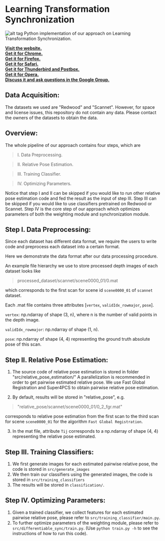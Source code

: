 # Learning Transformation Synchronization
![alt tag](https://www.cs.utexas.edu/~xrhuang/Learning2Sync/RecurrentNetwork1.png)
Python implementation of our approach on Learning Transformation Synchronization.
<p><a href="http://markdown-here.com" rel="nofollow"><strong>Visit the website.</strong></a><br>
<a href="https://chrome.google.com/webstore/detail/elifhakcjgalahccnjkneoccemfahfoa" rel="nofollow"><strong>Get it for Chrome.</strong></a><br>
<a href="https://addons.mozilla.org/en-US/firefox/addon/markdown-here/" rel="nofollow"><strong>Get it for Firefox.</strong></a><br>
<a href="https://s3.amazonaws.com/markdown-here/markdown-here.safariextz" rel="nofollow"><strong>Get it for Safari.</strong></a><br>
<a href="https://addons.mozilla.org/en-US/thunderbird/addon/markdown-here/" rel="nofollow"><strong>Get it for Thunderbird and Postbox.</strong></a><br>
<a href="https://addons.opera.com/en/extensions/details/markdown-here/" rel="nofollow"><strong>Get it for Opera.</strong></a><br>
<a href="https://groups.google.com/forum/?fromgroups#!forum/markdown-here/" rel="nofollow"><strong>Discuss it and ask questions in the Google Group.</strong></a><br></p>


## Data Acquisition:
The datasets we used are "Redwood" and "Scannet". 
However, for space and license issues, this repository do not contain any data.
Please contact the owners of the datasets to obtain the data.

## Overview:
The whole pipeline of our approach contains four steps, which are

> I. Data Preprocessing.

> II. Relative Pose Estimation.

> III. Training Classifier.

> IV. Optimizing Parameters.

Notice that step I and II can be skipped if you would like to run other relative pose estimation code and fed the result as the input of step III.
Step III can be skipped if you would like to use classifiers pretrained on Redwood or Scannet. 
Step IV is the core step of our approach which optimizes parameters of both the weighting module and synchronization module.

## Step I. Data Preprocessing:
Since each dataset has different data format, we require the users to write code and preprocess each dataset
into a certain format.

Here we demonstrate the data format after our data processing procedure. 

An example file hierarchy we use to store processed depth images of each dataset looks like
  > processed_dataset/scannet/scene0000_01/0.mat

which corresponds to the first scan for scene id `scene0000_01` of `scannet` dataset.

Each .mat file contains three attributes [`vertex`, `validIdx_rowmajor`, `pose`]. 

  `vertex`: np.ndarray of shape (3, n), where n is the number of valid points in the depth image.

  `validIdx_rowmajor`: np.ndarray of shape (1, n).

  `pose`: np.ndarray of shape (4, 4) representing the ground truth absolute pose of this scan.

## Step II. Relative Pose Estimation:
1. The source code of relative pose estimation is stored in folder "src/relative_pose_estimation/"
A parallelization is recommended in order to get pairwise estimated relative pose.
We use Fast Global Registration and Super4PCS to
    obtain pairwise relative pose estimation.

2. By default, results will be stored in "relative_pose", e.g. 
  > "relative_pose/scannet/scene0000_01/0_2_fgr.mat"
  
corresponds to relative pose estimation from the first scan to the third scan for scene `scene0000_01` 
for the algorithm `Fast Global Registration`.

3. In the mat file, attribute `Tij` corresponds to a np.ndarray of shape (4, 4) representing the relative pose estimated.

## Step III. Training Classifiers:
1. We first generate images for each estimated pairwise relative pose, the code is stored in `src/generate_images`
2. We then train our classifiers using the generated images, the code is stored in `src/training_classifiers`
3. The results will be stored in `classification/`.

## Step IV. Optimizing Parameters:
1. Given a trained classifier, we collect features for each estimated pairwise relative pose, 
  please refer to `src/training_classifier/main.py`.
2. To further optimize parameters of the weighting module, please refer to `src/differentiable_sync/train.py`.
  (Use `python train.py -h` to see the instructions of how to run this code).

